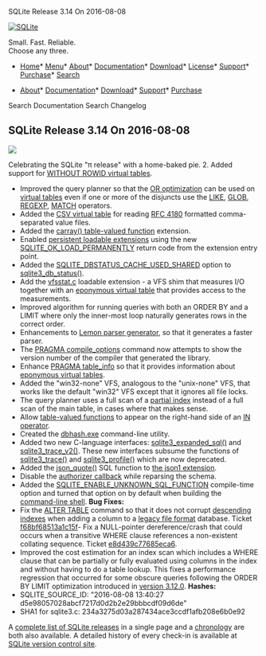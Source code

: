 




SQLite Release 3\.14 On 2016\-08\-08




[![SQLite](../images/sqlite370_banner.gif)](../index.html)


Small. Fast. Reliable.  
Choose any three.


* [Home](../index.html)* [Menu](javascript:void(0))* [About](../about.html)* [Documentation](../docs.html)* [Download](../download.html)* [License](../copyright.html)* [Support](../support.html)* [Purchase](../prosupport.html)* [Search](javascript:void(0))




* [About](../about.html)* [Documentation](../docs.html)* [Download](../download.html)* [Support](../support.html)* [Purchase](../prosupport.html)






Search Documentation
Search Changelog







## SQLite Release 3\.14 On 2016\-08\-08


![](../images/sqlitepie.jpg)  

Celebrating the SQLite "π release"
with a home\-baked pie.
2. Added support for [WITHOUT ROWID virtual tables](../vtab.html#worid).
- Improved the query planner so that the [OR optimization](../optoverview.html#or_opt) can
 be used on [virtual tables](../vtab.html) even if one or more of the disjuncts
 use the [LIKE](../lang_expr.html#like), [GLOB](../lang_expr.html#glob), [REGEXP](../lang_expr.html#regexp), [MATCH](../lang_expr.html#match) operators.
- Added the [CSV virtual table](../csv.html) for reading
 [RFC 4180](https://www.ietf.org/rfc/rfc4180.txt) formatted comma\-separated
 value files.
- Added the [carray() table\-valued function](../carray.html) extension.
- Enabled [persistent loadable extensions](../loadext.html#persist) using the new
 [SQLITE\_OK\_LOAD\_PERMANENTLY](../rescode.html#ok_load_permanently) return code from the extension
 entry point.
- Added the [SQLITE\_DBSTATUS\_CACHE\_USED\_SHARED](../c3ref/c_dbstatus_options.html#sqlitedbstatuscacheusedshared) option to [sqlite3\_db\_status()](../c3ref/db_status.html).
- Add the
 [vfsstat.c](https://www.sqlite.org/src/artifact?ci=trunk&filename=ext/misc/vfsstat.c)
 loadable extension \- a VFS shim that measures I/O
 together with an [eponymous virtual table](../vtab.html#epovtab) that provides access to the measurements.
- Improved algorithm for running queries with both an ORDER BY and a LIMIT where
 only the inner\-most loop naturally generates rows in the correct order.
- Enhancements to [Lemon parser generator](../lemon.html), so that it generates a
 faster parser.
- The [PRAGMA compile\_options](../pragma.html#pragma_compile_options) command now attempts to show the version number
 of the compiler that generated the library.
- Enhance [PRAGMA table\_info](../pragma.html#pragma_table_info) so that it provides information about
 [eponymous virtual tables](../vtab.html#epovtab).
- Added the "win32\-none" VFS, analogous to the "unix\-none" VFS, that works like
 the default "win32" VFS except that it ignores all file locks.
- The query planner uses a full scan of a [partial index](../partialindex.html) instead of a
 full scan of the main table, in cases where that makes sense.
- Allow [table\-valued functions](../vtab.html#tabfunc2) to appear on the right\-hand side of an [IN operator](../lang_expr.html#in_op).
- Created the [dbhash.exe](../dbhash.html) command\-line utility.
- Added two new C\-language interfaces: [sqlite3\_expanded\_sql()](../c3ref/expanded_sql.html) and
 [sqlite3\_trace\_v2()](../c3ref/trace_v2.html). These new interfaces subsume the functions of
 [sqlite3\_trace()](../c3ref/profile.html) and [sqlite3\_profile()](../c3ref/profile.html) which are now deprecated.
- Added the [json\_quote()](../json1.html#jquote) SQL function to [the json1 extension](../json1.html).
- Disable the [authorizer callback](../c3ref/set_authorizer.html) while reparsing the schema.
- Added the [SQLITE\_ENABLE\_UNKNOWN\_SQL\_FUNCTION](../compile.html#enable_unknown_sql_function) compile\-time option and turned that
 option on by default when building the [command\-line shell](../cli.html).
**Bug Fixes:**
- Fix the [ALTER TABLE](../lang_altertable.html) command so that it does not corrupt [descending indexes](../lang_createindex.html#descidx)
 when adding a column to a [legacy file format](../pragma.html#pragma_legacy_file_format) database. Ticket
 [f68bf68513a1c15f](https://www.sqlite.org/src/info/f68bf68513a1c15f)- Fix a NULL\-pointer dereference/crash that could occurs when a transitive WHERE
 clause references a non\-existent collating sequence. Ticket
 [e8d439c77685eca6](https://www.sqlite.org/src/info/e8d439c77685eca6).
- Improved the cost estimation for an index scan which includes a WHERE clause
 that can be partially or fully evaluated using columns in the index and without
 having to do a table lookup. This fixes a performance regression that occurred
 for some obscure queries following the ORDER BY LIMIT optimization introduced
 in [version 3\.12\.0](../releaselog/3_12_0.html).
**Hashes:**
- SQLITE\_SOURCE\_ID: "2016\-08\-08 13:40:27 d5e98057028abcf7217d0d2b2e29bbbcdf09d6de"
- SHA1 for sqlite3\.c: 234a3275d03a287434ace3ccdf1afb208e6b0e92



A [complete list of SQLite releases](../changes.html)
 in a single page and a [chronology](../chronology.html) are both also available.
 A detailed history of every
 check\-in is available at
 [SQLite version control site](https://www.sqlite.org/src/timeline).


